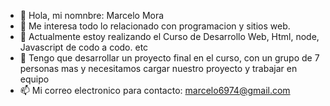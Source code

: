 - 👋 Hola, mi nomnbre: Marcelo Mora
- 👀 Me interesa todo lo relacionado con programacion y sitios web.
- 🌱 Actualmente estoy realizando el Curso de Desarrollo Web, Html, node, Javascript de codo a codo. etc
- 💞️ Tengo que desarrollar un proyecto final en el curso, con un grupo de 7 personas mas y necesitamos cargar nuestro proyecto y trabajar en equipo
- 📫 Mi correo electronico para contacto: marcelo6974@gmail.com

<!---
MarceMora/MarceMora is a ✨ special ✨ repository because its `README.md` (this file) appears on your GitHub profile.
You can click the Preview link to take a look at your changes.
--->
